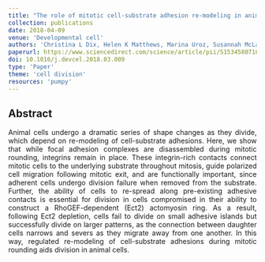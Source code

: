 ```yaml
---
title: "The role of mitotic cell-substrate adhesion re-modeling in animal cell division"
collection: publications
date: 2018-04-09
venue: 'Developmental cell'
authors: 'Christina L Dix, Helen K Matthews, Marina Uroz, Susannah McLaren, Lucie Wolf, Nicholas Heatley, Zaw Win, Pedro Almada, Ricardo Henriques, Michael Boutros, Xavier Trepat, Buzz Baum'
paperurl: https://www.sciencedirect.com/science/article/pii/S1534580718301965
doi: 10.1016/j.devcel.2018.03.009
type: 'Paper'
theme: 'cell division'
resources: 'pumpy'
---
```


<h2> Abstract </h2>
<p align= "justify">
Animal cells undergo a dramatic series of shape changes as they divide, which depend on re-modeling of cell-substrate adhesions. Here, we show that while focal adhesion complexes are disassembled during mitotic rounding, integrins remain in place. These integrin-rich contacts connect mitotic cells to the underlying substrate throughout mitosis, guide polarized cell migration following mitotic exit, and are functionally important, since adherent cells undergo division failure when removed from the substrate. Further, the ability of cells to re-spread along pre-existing adhesive contacts is essential for division in cells compromised in their ability to construct a RhoGEF-dependent (Ect2) actomyosin ring. As a result, following Ect2 depletion, cells fail to divide on small adhesive islands but successfully divide on larger patterns, as the connection between daughter cells narrows and severs as they migrate away from one another. In this way, regulated re-modeling of cell-substrate adhesions during mitotic rounding aids division in animal cells.
